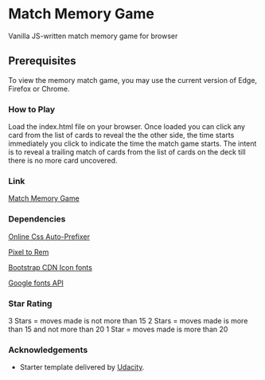 # Match Memory Game

Vanilla JS-written match memory game for browser


## Prerequisites

To view the memory match game, you may use the current version of Edge, Firefox or Chrome.


### How to Play

Load the index.html file on your browser. Once loaded you can click any card from the list of cards to reveal the the other side, the time starts immediately you click to indicate the time the match game starts. The intent is to reveal a trailing match of cards from the list of cards on the deck till there is no more card uncovered.
 

### Link

[Match Memory Game](https://github.com/stephendoyin/fend-project-memory-game/)


### Dependencies

[Online Css Auto-Prefixer](https://autoprefixer.github.io/)

[Pixel to Rem](https://matthewkosloski.me/labs/pixem/editor/)

[Bootstrap CDN Icon fonts](https://maxcdn.bootstrapcdn.com/font-awesome/4.6.1/css/font-awesome.min.css)

[Google fonts API](https://fonts.googleapis.com/css?family=Coda)


### Star Rating

3 Stars = moves made is not more than 15
2 Stars = moves made is more than 15 and not more than 20
1 Star = moves made is more than 20


### Acknowledgements

* Starter template delivered by [Udacity](https://www.udacity.com/).
 
